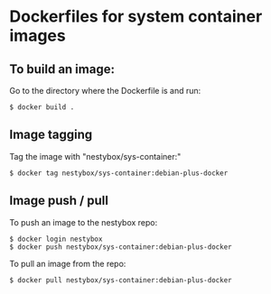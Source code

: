 # Dockerfiles for system container images

## To build an image:

Go to the directory where the Dockerfile is and run:

```
$ docker build .
```

## Image tagging

Tag the image with "nestybox/sys-container:<image-description>"

```
$ docker tag nestybox/sys-container:debian-plus-docker
```

## Image push / pull

To push an image to the nestybox repo:

```
$ docker login nestybox
$ docker push nestybox/sys-container:debian-plus-docker
```

To pull an image from the repo:

```
$ docker pull nestybox/sys-container:debian-plus-docker
```
